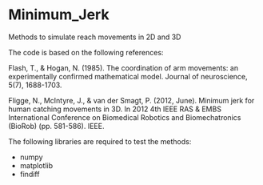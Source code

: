 # Minimum_Jerk
 Methods to simulate reach movements in 2D and 3D

The code is based on the following references:

Flash, T., & Hogan, N. (1985). The coordination of arm movements: an experimentally confirmed mathematical model. Journal of neuroscience, 5(7), 1688-1703.

Fligge, N., McIntyre, J., & van der Smagt, P. (2012, June). Minimum jerk for human catching movements in 3D. In 2012 4th IEEE RAS & EMBS International Conference on Biomedical Robotics and Biomechatronics (BioRob) (pp. 581-586). IEEE.

The following libraries are required to test the methods:

- numpy
- matplotlib
- findiff
